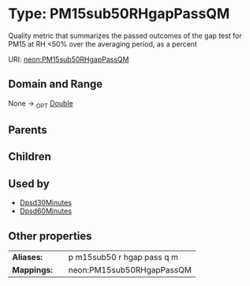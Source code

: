 
# Type: PM15sub50RHgapPassQM


Quality metric that summarizes the passed outcomes of the gap test for PM15 at RH <50% over the averaging period, as a percent

URI: [neon:PM15sub50RHgapPassQM](https://data.neonscience.org/PM15sub50RHgapPassQM)


## Domain and Range

None ->  <sub>OPT</sub> [Double](types/Double.md)

## Parents


## Children


## Used by

 * [Dpsd30Minutes](Dpsd30Minutes.md)
 * [Dpsd60Minutes](Dpsd60Minutes.md)

## Other properties

|  |  |  |
| --- | --- | --- |
| **Aliases:** | | p m15sub50 r hgap pass q m |
| **Mappings:** | | neon:PM15sub50RHgapPassQM |

